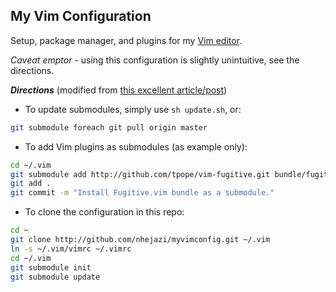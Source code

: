 ## My Vim Configuration

Setup, package manager, and plugins for my [Vim editor](http://www.vim.org/index.php).

_Caveat emptor_ - using this configuration is slightly unintuitive, see the directions.

_**Directions**_ (modified from [this excellent article/post](http://vimcasts.org/episodes/synchronizing-plugins-with-git-submodules-and-pathogen/))

+ To update submodules, simply use `sh update.sh`, or:
```bash
git submodule foreach git pull origin master
```
+ To add Vim plugins as submodules (as example only):
```bash
cd ~/.vim
git submodule add http://github.com/tpope/vim-fugitive.git bundle/fugitive
git add .
git commit -m "Install Fugitive.vim bundle as a submodule."
```
+ To clone the configuration in this repo:
```bash
cd ~
git clone http://github.com/nhejazi/myvimconfig.git ~/.vim
ln -s ~/.vim/vimrc ~/.vimrc
cd ~/.vim
git submodule init
git submodule update
```
